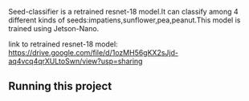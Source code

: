 Seed-classifier is a retrained resnet-18 model.It can classify among 4 different kinds of seeds:impatiens,sunflower,pea,peanut.This model is trained using Jetson-Nano.

link to retrained resnet-18 model:
https://drive.google.com/file/d/1ozMH56gKX2sJjd-aq4vcq4qrXULtoSwn/view?usp=sharing

## Running this project

